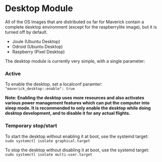 # Desktop Module

All of the OS Images that are distributed os far for Maverick contain a complete desktop environment (except for the raspberrylite image), but it is turned off by default.

- Joule (Ubuntu Desktop)
- Odroid (Ubuntu Desktop)
- Raspberry (Pixel Desktop)

The desktop module is currently very simple, with a single parameter:

### Active
To enable the desktop, set a localconf paramter:  
`"maverick_desktop::enable": true`

**Note: Enabling the desktop uses more resources and also activates various power management features which can put the computer into sleep mode.  It is recommended to only enable the desktop while doing desktop development, and to disable it for any actual flights.**

### Temporary stop/start
To start the desktop without enabling it at boot, use the systemd target:  
`sudo systemctl isolate graphical.target`

To stop the desktop without disabling it at boot, use the systemd target:  
`sudo systemctl isolate multi-user.target`
